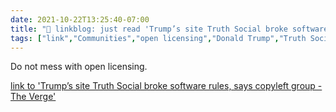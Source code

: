 ```yaml
---
date: 2021-10-22T13:25:40-07:00
title: "🔗 linkblog: just read 'Trump’s site Truth Social broke software rules, says copyleft group - The Verge'"
tags: ["link","Communities","open licensing","Donald Trump","Truth Social","social media","intellectual property"]
---
```

Do not mess with open licensing.
 
[link to 'Trump’s site Truth Social broke software rules, says copyleft group - The Verge'](https://www.theverge.com/2021/10/22/22740354/trump-truth-social-network-spac-mastodon-license-software-freedom-conservancy)

